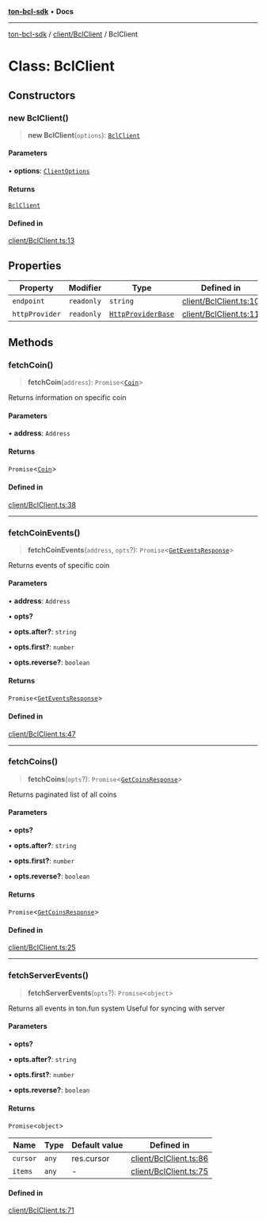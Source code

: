 [**ton-bcl-sdk**](../../../README.md) • **Docs**

***

[ton-bcl-sdk](../../../README.md) / [client/BclClient](../README.md) / BclClient

# Class: BclClient

## Constructors

### new BclClient()

> **new BclClient**(`options`): [`BclClient`](BclClient.md)

#### Parameters

• **options**: [`ClientOptions`](../../types/type-aliases/ClientOptions.md)

#### Returns

[`BclClient`](BclClient.md)

#### Defined in

[client/BclClient.ts:13](https://github.com/ton-fun-tech/ton-bcl-sdk/blob/92a3af862d3966a626243e6c0b5a6592026707d2/src/client/BclClient.ts#L13)

## Properties

| Property | Modifier | Type | Defined in |
| ------ | ------ | ------ | ------ |
| `endpoint` | `readonly` | `string` | [client/BclClient.ts:10](https://github.com/ton-fun-tech/ton-bcl-sdk/blob/92a3af862d3966a626243e6c0b5a6592026707d2/src/client/BclClient.ts#L10) |
| `httpProvider` | `readonly` | [`HttpProviderBase`](../../../provider/httpProviderBase/interfaces/HttpProviderBase.md) | [client/BclClient.ts:11](https://github.com/ton-fun-tech/ton-bcl-sdk/blob/92a3af862d3966a626243e6c0b5a6592026707d2/src/client/BclClient.ts#L11) |

## Methods

### fetchCoin()

> **fetchCoin**(`address`): `Promise`\<[`Coin`](../../types/type-aliases/Coin.md)\>

Returns information on specific coin

#### Parameters

• **address**: `Address`

#### Returns

`Promise`\<[`Coin`](../../types/type-aliases/Coin.md)\>

#### Defined in

[client/BclClient.ts:38](https://github.com/ton-fun-tech/ton-bcl-sdk/blob/92a3af862d3966a626243e6c0b5a6592026707d2/src/client/BclClient.ts#L38)

***

### fetchCoinEvents()

> **fetchCoinEvents**(`address`, `opts`?): `Promise`\<[`GetEventsResponse`](../../types/type-aliases/GetEventsResponse.md)\>

Returns events of specific coin

#### Parameters

• **address**: `Address`

• **opts?**

• **opts.after?**: `string`

• **opts.first?**: `number`

• **opts.reverse?**: `boolean`

#### Returns

`Promise`\<[`GetEventsResponse`](../../types/type-aliases/GetEventsResponse.md)\>

#### Defined in

[client/BclClient.ts:47](https://github.com/ton-fun-tech/ton-bcl-sdk/blob/92a3af862d3966a626243e6c0b5a6592026707d2/src/client/BclClient.ts#L47)

***

### fetchCoins()

> **fetchCoins**(`opts`?): `Promise`\<[`GetCoinsResponse`](../../types/type-aliases/GetCoinsResponse.md)\>

Returns paginated list of all coins

#### Parameters

• **opts?**

• **opts.after?**: `string`

• **opts.first?**: `number`

• **opts.reverse?**: `boolean`

#### Returns

`Promise`\<[`GetCoinsResponse`](../../types/type-aliases/GetCoinsResponse.md)\>

#### Defined in

[client/BclClient.ts:25](https://github.com/ton-fun-tech/ton-bcl-sdk/blob/92a3af862d3966a626243e6c0b5a6592026707d2/src/client/BclClient.ts#L25)

***

### fetchServerEvents()

> **fetchServerEvents**(`opts`?): `Promise`\<`object`\>

Returns all events in ton.fun system
Useful for syncing with server

#### Parameters

• **opts?**

• **opts.after?**: `string`

• **opts.first?**: `number`

• **opts.reverse?**: `boolean`

#### Returns

`Promise`\<`object`\>

| Name | Type | Default value | Defined in |
| ------ | ------ | ------ | ------ |
| `cursor` | `any` | res.cursor | [client/BclClient.ts:86](https://github.com/ton-fun-tech/ton-bcl-sdk/blob/92a3af862d3966a626243e6c0b5a6592026707d2/src/client/BclClient.ts#L86) |
| `items` | `any` | - | [client/BclClient.ts:75](https://github.com/ton-fun-tech/ton-bcl-sdk/blob/92a3af862d3966a626243e6c0b5a6592026707d2/src/client/BclClient.ts#L75) |

#### Defined in

[client/BclClient.ts:71](https://github.com/ton-fun-tech/ton-bcl-sdk/blob/92a3af862d3966a626243e6c0b5a6592026707d2/src/client/BclClient.ts#L71)
